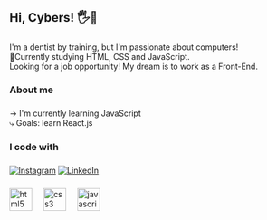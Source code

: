<h2 align="left">Hi, Cybers! 🖐️👾</h2>

###

<p align="left">I'm a dentist by training, but I'm passionate about computers!<br>🌱Currently studying HTML, CSS and JavaScript.<br>Looking for a job opportunity! My dream is to work as a Front-End.</p>

###

<h3 align="left">About me</h3>

###

<p align="left">→ I'm currently learning JavaScript<br>⤷ Goals: learn React.js</p>

###

<h3 align="left">I code with</h3>

###

[![Instagram](https://img.shields.io/badge/Instagram-E4405F?style=for-the-badge&logo=instagram&logoColor=white)](https://www.instagram.com/thayspradoo/)
[![LinkedIn](https://img.shields.io/badge/LinkedIn-0077B5?style=for-the-badge&logo=linkedin&logoColor=white)](https://www.linkedin.com/in/thays-prado-9a4214299/)

###

<div align="left">
  <img src="https://cdn.jsdelivr.net/gh/devicons/devicon/icons/html5/html5-original.svg" height="40" alt="html5 logo"  />
  <img width="12" />
  <img src="https://cdn.jsdelivr.net/gh/devicons/devicon/icons/css3/css3-original.svg" height="40" alt="css3 logo"  />
  <img width="12" />
  <img src="https://cdn.jsdelivr.net/gh/devicons/devicon/icons/javascript/javascript-original.svg" height="40" alt="javascript logo"  />
</div>
